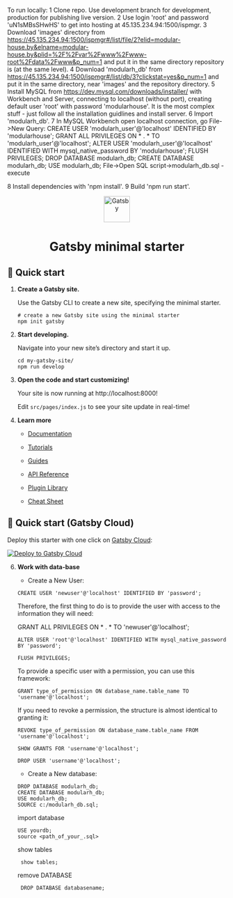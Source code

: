 To run locally:
1 Clone repo. Use development branch for development, production for publishing live version.
2 Use login 'root' and password 'uN1sMBsSHwHS' to get into hosting at 45.135.234.94:1500/ispmgr.
3 Download 'images' directory from https://45.135.234.94:1500/ispmgr#/list/file/2?elid=modular-house.by&elname=modular-house.by&plid=%2F%2Fvar%2Fwww%2Fwww-root%2Fdata%2Fwww&p_num=1 and put it in the same directory repository is (at the same level).
4 Download 'modularh_db' from https://45.135.234.94:1500/ispmgr#/list/db/3?clickstat=yes&p_num=1 and put it in the same directory, near 'images' and the repository directory.
5 Install MySQL from https://dev.mysql.com/downloads/installer/ with Workbench and Server, connecting to localhost (without port), creating default user 'root' with password 'modularhouse'. It is the most complex stuff - just follow all the installation guidlines and install server.
6 Import 'modularh_db'.
7 In MySQL Workbench open localhost connection, go File->New Query:
CREATE USER 'modularh_user'@'localhost' IDENTIFIED BY 'modularhouse';
GRANT ALL PRIVILEGES ON * . * TO 'modularh_user'@'localhost';
ALTER USER 'modularh_user'@'localhost' IDENTIFIED WITH mysql_native_password BY 'modularhouse';
FLUSH PRIVILEGES;
DROP DATABASE modularh_db;
CREATE DATABASE modularh_db;
USE modularh_db;
File->Open SQL script->modularh_db.sql - execute

8 Install dependencies with 'npm install'.
9 Build 'npm run start'.
 



<p align="center">
  <a href="https://www.gatsbyjs.com/?utm_source=starter&utm_medium=readme&utm_campaign=minimal-starter">
    <img alt="Gatsby" src="https://www.gatsbyjs.com/Gatsby-Monogram.svg" width="60" />
  </a>
</p>
<h1 align="center">
  Gatsby minimal starter
</h1>

## 🚀 Quick start

1.  **Create a Gatsby site.**

    Use the Gatsby CLI to create a new site, specifying the minimal starter.

    ```shell
    # create a new Gatsby site using the minimal starter
    npm init gatsby
    ```

2.  **Start developing.**

    Navigate into your new site’s directory and start it up.

    ```shell
    cd my-gatsby-site/
    npm run develop
    ```

3.  **Open the code and start customizing!**

    Your site is now running at http://localhost:8000!

    Edit `src/pages/index.js` to see your site update in real-time!

4.  **Learn more**

    - [Documentation](https://www.gatsbyjs.com/docs/?utm_source=starter&utm_medium=readme&utm_campaign=minimal-starter)

    - [Tutorials](https://www.gatsbyjs.com/tutorial/?utm_source=starter&utm_medium=readme&utm_campaign=minimal-starter)

    - [Guides](https://www.gatsbyjs.com/tutorial/?utm_source=starter&utm_medium=readme&utm_campaign=minimal-starter)

    - [API Reference](https://www.gatsbyjs.com/docs/api-reference/?utm_source=starter&utm_medium=readme&utm_campaign=minimal-starter)

    - [Plugin Library](https://www.gatsbyjs.com/plugins?utm_source=starter&utm_medium=readme&utm_campaign=minimal-starter)

    - [Cheat Sheet](https://www.gatsbyjs.com/docs/cheat-sheet/?utm_source=starter&utm_medium=readme&utm_campaign=minimal-starter)

## 🚀 Quick start (Gatsby Cloud)

Deploy this starter with one click on [Gatsby Cloud](https://www.gatsbyjs.com/cloud/):

[<img src="https://www.gatsbyjs.com/deploynow.svg" alt="Deploy to Gatsby Cloud">](https://www.gatsbyjs.com/dashboard/deploynow?url=https://github.com/gatsbyjs/gatsby-starter-minimal)

6. **Work with data-base**

    - Create a New User:

    ```shell
    CREATE USER 'newuser'@'localhost' IDENTIFIED BY 'password';
    ```

    Therefore, the first thing to do is to provide the user with access to the information they will need:

    GRANT ALL PRIVILEGES ON * . * TO 'newuser'@'localhost';
    ```
    ALTER USER 'root'@'localhost' IDENTIFIED WITH mysql_native_password BY 'password';

    FLUSH PRIVILEGES;
    ```

    To provide a specific user with a permission, you can use this framework:
    ```shell
    GRANT type_of_permission ON database_name.table_name TO 'username'@'localhost';
    ```
    

    If you need to revoke a permission, the structure is almost identical to granting it:

    ```shell
    REVOKE type_of_permission ON database_name.table_name FROM 'username'@'localhost';
    ```
    ```shell
    SHOW GRANTS FOR 'username'@'localhost';
    ```
    ```shell
    DROP USER 'username'@'localhost';
    ```
    - Create a New database:

    ```shell
    DROP DATABASE modularh_db;
    CREATE DATABASE modularh_db;
    USE modularh_db;
    SOURCE c:/modularh_db.sql;
    ```
    import database

    ```shell
    USE yourdb;
    source <path_of_your_.sql>
    ```
    show tables

    ```shell
     show tables;
    ```
    
    remove DATABASE

    ```shell
     DROP DATABASE databasename;
    ```
    
    






